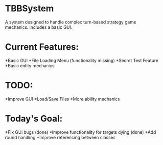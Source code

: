 # TBBSystem
A system designed to handle complex turn-based strategy game mechanics. Includes a basic GUI.



# Current Features:
*Basic GUI
*File Loading Menu (functionality missing)
*Secret Test Feature
*Basic entity mechanics

# TODO:
*Improve GUI
*Load/Save Files
*More ability mechanics

# Today's Goal:
*Fix GUI bugs (done)
*Improve functionality for targets dying (done)
*Add round handling
*Improve referencing between classes